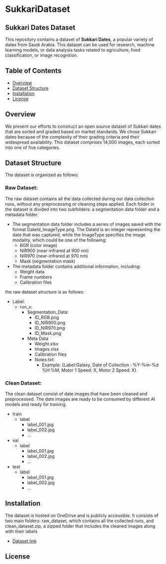 # SukkariDataset

## Sukkari Dates Dataset

This repository contains a dataset of **Sukkari Dates**, a popular variety of dates from Saudi Arabia. This dataset can be used for research, machine learning models, or data analysis tasks related to agriculture, food classification, or image recognition.

## Table of Contents

- [Overview](#overview)
- [Dataset Structure](#dataset-structure)
- [Installation](#installation)
- [License](#license)

## Overview
We present our efforts to construct an open source dataset of Sukkari dates that are sorted
and graded based on market standards. We chose Sukkari dates because of the complexity of their grading
criteria and their widespread availability. This dataset comprises 14,000 images, each sorted
into one of five categories.

## Dataset Structure

The dataset is organized as follows:

### Raw Dataset:


The raw dataset contains all the data collected during our data collection runs,
without any preprocessing or cleaning steps applied. Each folder in the dataset is divided into two subfolders: 
a segmentation data folder and a metadata folder.

- The segmentation data folder includes a series of images saved with the format DateId_ImageType.png.
The DateId is an integer representing the date that was captured, while the ImageType specifies the image modality, 
which could be one of the following:
  - BGR (color image)
  - NIR900 (near-infrared at 900 nm)
  - NIR970 (near-infrared at 970 nm)
  - Mask (segmentation mask)
- The metadata folder contains additional information, including:
  - Weight data
  - Frame numbers
  - Calibration files 

the raw dataset structure is as follows: 
- Label:
  - run_x:
    - Segmentation_Data: 
      - ID_RGB.png 
      - ID_NIR900.png 
      - ID_NIR970.png 
      - ID_Mask.png 
    - Meta Data 
      - Weight.xlsx 
      - Images.xlsx 
      - Calibration files
      - Notes.txt: 
        - Example: {Label:Galaxy, Date of Collection : %Y-%m-%d %H:%M, Motor 1 Speed: X, Motor 2 Speed: X}

### Clean Dataset:
The clean dataset consist of date images that have been cleaned and preprocessed. 
The date images are ready to be consumed by different AI models and ready for training. 
- train
  - label
    - label_001.jpg 
    - label_002.jpg
    - ...
- val
  - label
    - label_001.jpg 
    - label_002.jpg
    - ...
- test
  - label
    - label_001.jpg 
    - label_002.jpg
    - ...

## Installation
The dataset is hosted on OneDrive and is publicly accessible. It consists of two main folders: raw_dataset, 
which contains all the collected runs, and clean_dataset.zip, a zipped folder that includes the cleaned images 
along with their labels

-  [Dataset link](https://1drv.ms/f/s!Ajkda3liMT8ykeAPrZTHnwKp13D2JQ?e=R8YOhs)


## License 

